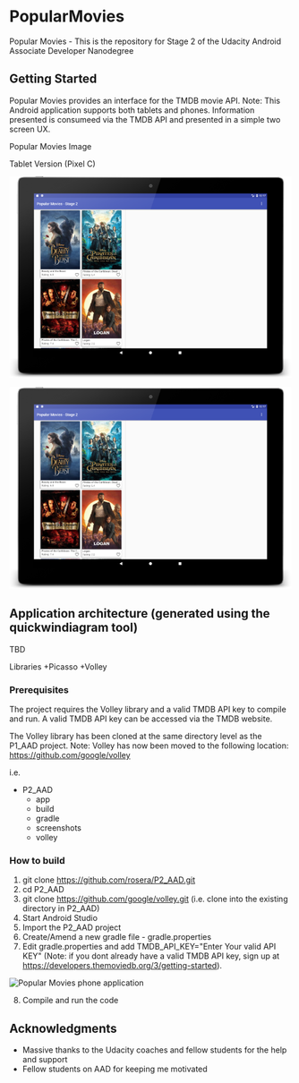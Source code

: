 # PopularMovies
Popular Movies - This is the repository for Stage 2 of the Udacity Android Associate Developer Nanodegree

## Getting Started

Popular Movies provides an interface for the TMDB movie API. Note: This Android application supports both tablets and phones. Information presented is consumeed via the TMDB API and presented in a simple two screen UX.

Popular Movies Image

Tablet Version (Pixel C)

![Popular Movies tablet application](screenshots/pixelc_screenshot0_med.png?raw=true "Stage 2")

![Popular Movies tablet application](screenshots/pixelc_screenshot0_med.png?raw=true "Stage 2")


## Application architecture (generated using the quickwindiagram tool)
TBD


Libraries
  +Picasso
  +Volley



### Prerequisites

The project requires the Volley library and a valid TMDB API key to compile and run. A valid TMDB API key can be accessed via the TMDB website.

The Volley library has been cloned at the same directory level as the P1_AAD project.
Note:
  Volley has now been moved to the following location: https://github.com/google/volley

i.e.

+ P2_AAD
  + app
  + build
  + gradle
  + screenshots
  + volley


### How to build

1. git clone https://github.com/rosera/P2_AAD.git
2. cd P2_AAD
3. git clone https://github.com/google/volley.git (i.e. clone into the existing directory in P2_AAD)
4. Start Android Studio
5. Import the P2_AAD project
6. Create/Amend a new gradle file - gradle.properties
7. Edit gradle.properties and add TMDB_API_KEY="Enter Your valid API KEY" (Note: if you dont already have a valid TMDB API key, sign up at https://developers.themoviedb.org/3/getting-started).

![Popular Movies phone application](screenshots/gradle-properties-screenshot.png?raw=true "Gradle Properties")

8. Compile and run the code

## Acknowledgments

* Massive thanks to the Udacity coaches and fellow students for the help and support
* Fellow students on AAD for keeping me motivated
